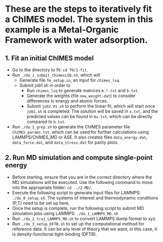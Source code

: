 # These are the steps to iteratively fit a ChIMES model. The system in this example is a Metal-Organic Framework with water adsorption.
## 1. Fit an initial ChIMES model
  * Go to the directory to fit: `cd T0/1-fit`.
  * Run `./do_1_submit_chimesLSQ.sh`, which will
    * Generate file `fm_setup.in`, an input for `chimes_lsq`.
    * Submit job1.sh in order to
      * Run `chimes_lsq` to generate matrices `A.*.txt` and `b.txt`.
      * Generate the weights (file `new_weight.dat`) to consider differences in energy and atomic forces.
      * Submit `job2.01.sh` to perform the linear fit, which will start once `job1.sh` is completed. The solution will be saved in `x.txt`, and the predicted values can be found in `Ax.txt`, which can be directly compared to `b.txt`.
  * Run `./do_2_grep.sh` to generate the ChIMES parameter file `ChIMES_params.txt`, which can be used for further calculations using LAMMPS/ChIMES_MD or ASE. It also creates files `data_energy.dat`, `data_force.dat`, and `data_stress.dat` for parity plots.  
## 2. Run MD simulation and compute single-point energy
 * Before starting, ensure that you are in the correct directory where the MD simulations will be executed. Use the following command to move into the appropriate folder:  `cd ../2-MD/`.
 * Execute the following script to generate input files for LAMMPS: `./do_0_setup.sh`. The systems of interest and thermodynamic conditions (P,T) need to be set up here.
 * Once the setup is complete, run the following script to submit MD simulation jobs using LAMMPS: `./do_1_LAMMPS_MD.sh`
 * Run `./do_2_traj_LAMMPS_MD.sh` to convert LAMMPS dump format to xyz.
 * Run `./do_3_setup_DFTB.sh` to set up the computational method for reference data. It can be any level of theory that we want; in this case, it is density-functional tight-binding (DFTB).
